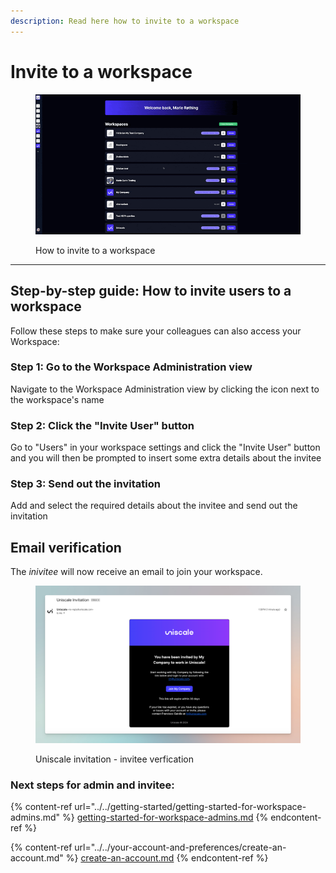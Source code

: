 ```yaml
---
description: Read here how to invite to a workspace
---
```


# Invite to a workspace

<figure><img src="../../.gitbook/assets/CleanShot 2024-03-14 at 15.09.14.gif" alt=""><figcaption><p>How to invite to a workspace</p></figcaption></figure>

***

## Step-by-step guide: How to invite users to a workspace&#x20;

Follow these steps to make sure your colleagues can also access your Workspace:



### Step 1: Go to the Workspace Administration view

Navigate to the Workspace Administration view by clicking the icon next to the workspace's name



### Step 2: Click the "Invite User" button

Go to "Users" in your workspace settings and click the "Invite User" button and you will then be prompted to insert some extra details about the invitee



### Step 3: Send out the invitation

Add and select the required details about the invitee and send out the invitation



## Email verification

The _inivitee_ will now receive an email to join your workspace.&#x20;

<figure><img src="../../.gitbook/assets/CleanShot 2024-03-18 at 15.26.32.png" alt=""><figcaption><p>Uniscale invitation - invitee verfication</p></figcaption></figure>

### Next steps for admin and invitee:&#x20;

{% content-ref url="../../getting-started/getting-started-for-workspace-admins.md" %}
[getting-started-for-workspace-admins.md](../../getting-started/getting-started-for-workspace-admins.md)
{% endcontent-ref %}

{% content-ref url="../../your-account-and-preferences/create-an-account.md" %}
[create-an-account.md](../../your-account-and-preferences/create-an-account.md)
{% endcontent-ref %}

